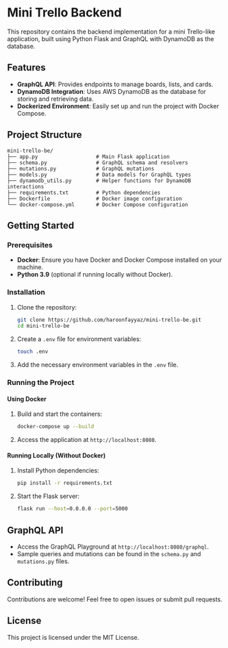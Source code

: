 
# Mini Trello Backend

This repository contains the backend implementation for a mini Trello-like application, built using Python Flask and GraphQL with DynamoDB as the database.

## Features

- **GraphQL API**: Provides endpoints to manage boards, lists, and cards.
- **DynamoDB Integration**: Uses AWS DynamoDB as the database for storing and retrieving data.
- **Dockerized Environment**: Easily set up and run the project with Docker Compose.

## Project Structure

```
mini-trello-be/
├── app.py                   # Main Flask application
├── schema.py                # GraphQL schema and resolvers
├── mutations.py             # GraphQL mutations
├── models.py                # Data models for GraphQL types
├── dynamodb_utils.py        # Helper functions for DynamoDB interactions
├── requirements.txt         # Python dependencies
├── Dockerfile               # Docker image configuration
└── docker-compose.yml       # Docker Compose configuration
```

## Getting Started

### Prerequisites

- **Docker**: Ensure you have Docker and Docker Compose installed on your machine.
- **Python 3.9** (optional if running locally without Docker).

### Installation

1. Clone the repository:
   ```bash
   git clone https://github.com/haroonfayyaz/mini-trello-be.git
   cd mini-trello-be
   ```

2. Create a `.env` file for environment variables:
   ```bash
   touch .env
   ```

3. Add the necessary environment variables in the `.env` file.

### Running the Project

#### Using Docker

1. Build and start the containers:
   ```bash
   docker-compose up --build
   ```

2. Access the application at `http://localhost:8080`.

#### Running Locally (Without Docker)

1. Install Python dependencies:
   ```bash
   pip install -r requirements.txt
   ```

2. Start the Flask server:
   ```bash
   flask run --host=0.0.0.0 --port=5000
   ```

## GraphQL API

- Access the GraphQL Playground at `http://localhost:8080/graphql`.
- Sample queries and mutations can be found in the `schema.py` and `mutations.py` files.

## Contributing

Contributions are welcome! Feel free to open issues or submit pull requests.

## License

This project is licensed under the MIT License.
